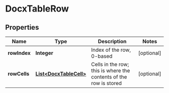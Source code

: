 
# DocxTableRow

## Properties
Name | Type | Description | Notes
------------ | ------------- | ------------- | -------------
**rowIndex** | **Integer** | Index of the row, 0-based |  [optional]
**rowCells** | [**List&lt;DocxTableCell&gt;**](DocxTableCell.md) | Cells in the row; this is where the contents of the row is stored |  [optional]



